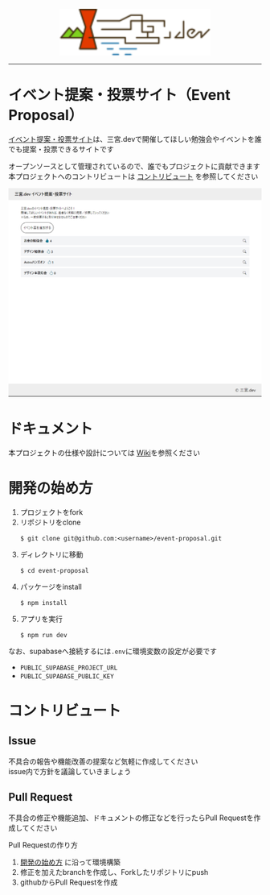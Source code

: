 <p style="text-align: center">
  <img src="./images/logo_c.png" width=300 />
</p>

---

# イベント提案・投票サイト（Event Proposal）

[イベント提案・投票サイト](https://proposal.sannomiya.dev/)は、三宮.devで開催してほしい勉強会やイベントを誰でも提案・投票できるサイトです

オープンソースとして管理されているので、誰でもプロジェクトに貢献できます  
本プロジェクトへのコントリビュートは [コントリビュート](#コントリビュート) を参照してください

![screenshot](./images/screenshot.png)

# ドキュメント

本プロジェクトの仕様や設計については [Wiki](https://github.com/tessai9/event-proposal/wiki)を参照ください

# 開発の始め方

1. プロジェクトをfork
1. リポジトリをclone
    ```
    $ git clone git@github.com:<username>/event-proposal.git
    ```
1. ディレクトリに移動
    ```
    $ cd event-proposal
    ```
1. パッケージをinstall
    ```
    $ npm install
    ```
1. アプリを実行
    ```
    $ npm run dev
    ```

なお、supabaseへ接続するには`.env`に環境変数の設定が必要です
- `PUBLIC_SUPABASE_PROJECT_URL`
- `PUBLIC_SUPABASE_PUBLIC_KEY`

# コントリビュート

## Issue

不具合の報告や機能改善の提案など気軽に作成してください  
issue内で方針を議論していきましょう

## Pull Request

不具合の修正や機能追加、ドキュメントの修正などを行ったらPull Requestを作成してください  

Pull Requestの作り方
1. [開発の始め方](#開発の始め方) に沿って環境構築
1. 修正を加えたbranchを作成し、Forkしたリポジトリにpush
1. githubからPull Requestを作成
